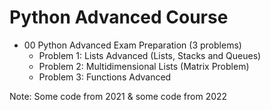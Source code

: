 # Python Advanced Course
- 00 Python Advanced Exam Preparation (3 problems)
    - Problem 1: Lists Advanced (Lists, Stacks and Queues)
    - Problem 2: Multidimensional Lists (Matrix Problem)
    - Problem 3: Functions Advanced

Note: Some code from 2021 & some code from 2022
